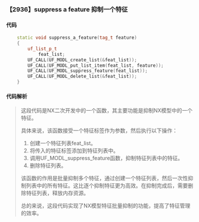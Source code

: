 ### 【2936】suppress a feature 抑制一个特征

#### 代码

```cpp
    static void suppress_a_feature(tag_t feature)  
    {  
        uf_list_p_t  
            feat_list;  
        UF_CALL(UF_MODL_create_list(&feat_list));  
        UF_CALL(UF_MODL_put_list_item(feat_list, feature));  
        UF_CALL(UF_MODL_suppress_feature(feat_list));  
        UF_CALL(UF_MODL_delete_list(&feat_list));  
    }

```

#### 代码解析

> 这段代码是NX二次开发中的一个函数，其主要功能是抑制NX模型中的一个特征。
>
> 具体来说，该函数接受一个特征标签作为参数，然后执行以下操作：
>
> 1. 创建一个特征列表feat_list。
> 2. 将传入的特征标签添加到特征列表中。
> 3. 调用UF_MODL_suppress_feature函数，抑制特征列表中的特征。
> 4. 删除特征列表。
>
> 该函数的作用是批量抑制多个特征，通过创建一个特征列表，然后一次性抑制列表中的所有特征。这比逐个抑制特征更为高效。在抑制完成后，需要删除特征列表，释放内存资源。
>
> 总的来说，这段代码实现了NX模型特征批量抑制的功能，提高了特征管理的效率。
>
